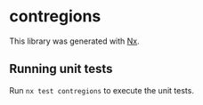 # contregions

This library was generated with [Nx](https://nx.dev).

## Running unit tests

Run `nx test contregions` to execute the unit tests.
